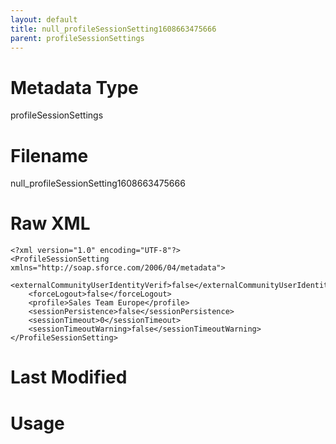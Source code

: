 ```yaml
---
layout: default
title: null_profileSessionSetting1608663475666
parent: profileSessionSettings
---
```

# Metadata Type
profileSessionSettings


# Filename 
null_profileSessionSetting1608663475666


# Raw XML
```
<?xml version="1.0" encoding="UTF-8"?>
<ProfileSessionSetting xmlns="http://soap.sforce.com/2006/04/metadata">
    <externalCommunityUserIdentityVerif>false</externalCommunityUserIdentityVerif>
    <forceLogout>false</forceLogout>
    <profile>Sales Team Europe</profile>
    <sessionPersistence>false</sessionPersistence>
    <sessionTimeout>0</sessionTimeout>
    <sessionTimeoutWarning>false</sessionTimeoutWarning>
</ProfileSessionSetting>
```


# Last Modified


# Usage
